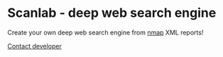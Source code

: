 # Scanlab - deep web search engine

Create your own deep web search engine from [nmap](http://nmap.org/) XML reports!

[Contact developer](mailto:fake.wolf@2ch.hk)
